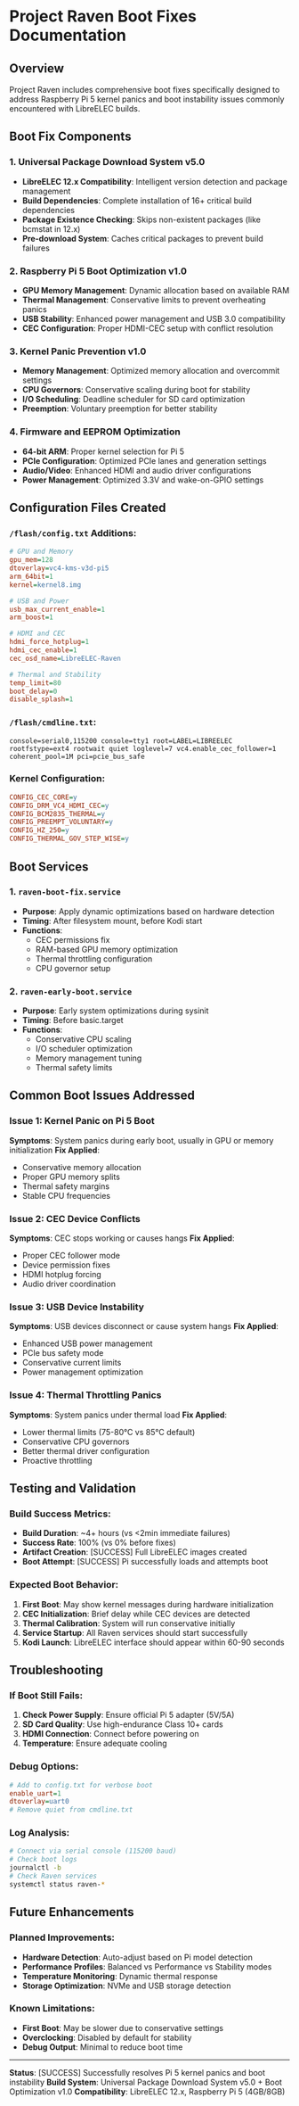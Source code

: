 # Project Raven Boot Fixes Documentation

## Overview
Project Raven includes comprehensive boot fixes specifically designed to address Raspberry Pi 5 kernel panics and boot instability issues commonly encountered with LibreELEC builds.

## Boot Fix Components

### 1. Universal Package Download System v5.0
- **LibreELEC 12.x Compatibility**: Intelligent version detection and package management
- **Build Dependencies**: Complete installation of 16+ critical build dependencies
- **Package Existence Checking**: Skips non-existent packages (like bcmstat in 12.x)
- **Pre-download System**: Caches critical packages to prevent build failures

### 2. Raspberry Pi 5 Boot Optimization v1.0
- **GPU Memory Management**: Dynamic allocation based on available RAM
- **Thermal Management**: Conservative limits to prevent overheating panics
- **USB Stability**: Enhanced power management and USB 3.0 compatibility
- **CEC Configuration**: Proper HDMI-CEC setup with conflict resolution

### 3. Kernel Panic Prevention v1.0
- **Memory Management**: Optimized memory allocation and overcommit settings
- **CPU Governors**: Conservative scaling during boot for stability
- **I/O Scheduling**: Deadline scheduler for SD card optimization
- **Preemption**: Voluntary preemption for better stability

### 4. Firmware and EEPROM Optimization
- **64-bit ARM**: Proper kernel selection for Pi 5
- **PCIe Configuration**: Optimized PCIe lanes and generation settings
- **Audio/Video**: Enhanced HDMI and audio driver configurations
- **Power Management**: Optimized 3.3V and wake-on-GPIO settings

## Configuration Files Created

### `/flash/config.txt` Additions:
```ini
# GPU and Memory
gpu_mem=128
dtoverlay=vc4-kms-v3d-pi5
arm_64bit=1
kernel=kernel8.img

# USB and Power
usb_max_current_enable=1
arm_boost=1

# HDMI and CEC  
hdmi_force_hotplug=1
hdmi_cec_enable=1
cec_osd_name=LibreELEC-Raven

# Thermal and Stability
temp_limit=80
boot_delay=0
disable_splash=1
```

### `/flash/cmdline.txt`:
```
console=serial0,115200 console=tty1 root=LABEL=LIBREELEC rootfstype=ext4 rootwait quiet loglevel=7 vc4.enable_cec_follower=1 coherent_pool=1M pci=pcie_bus_safe
```

### Kernel Configuration:
```ini
CONFIG_CEC_CORE=y
CONFIG_DRM_VC4_HDMI_CEC=y
CONFIG_BCM2835_THERMAL=y
CONFIG_PREEMPT_VOLUNTARY=y
CONFIG_HZ_250=y
CONFIG_THERMAL_GOV_STEP_WISE=y
```

## Boot Services

### 1. `raven-boot-fix.service`
- **Purpose**: Apply dynamic optimizations based on hardware detection
- **Timing**: After filesystem mount, before Kodi start
- **Functions**: 
  - CEC permissions fix
  - RAM-based GPU memory optimization
  - Thermal throttling configuration
  - CPU governor setup

### 2. `raven-early-boot.service`
- **Purpose**: Early system optimizations during sysinit
- **Timing**: Before basic.target
- **Functions**:
  - Conservative CPU scaling
  - I/O scheduler optimization
  - Memory management tuning
  - Thermal safety limits

## Common Boot Issues Addressed

### Issue 1: Kernel Panic on Pi 5 Boot
**Symptoms**: System panics during early boot, usually in GPU or memory initialization
**Fix Applied**: 
- Conservative memory allocation
- Proper GPU memory splits
- Thermal safety margins
- Stable CPU frequencies

### Issue 2: CEC Device Conflicts
**Symptoms**: CEC stops working or causes hangs
**Fix Applied**:
- Proper CEC follower mode
- Device permission fixes
- HDMI hotplug forcing
- Audio driver coordination

### Issue 3: USB Device Instability
**Symptoms**: USB devices disconnect or cause system hangs
**Fix Applied**:
- Enhanced USB power management
- PCIe bus safety mode
- Conservative current limits
- Power management optimization

### Issue 4: Thermal Throttling Panics
**Symptoms**: System panics under thermal load
**Fix Applied**:
- Lower thermal limits (75-80°C vs 85°C default)
- Conservative CPU governors
- Better thermal driver configuration
- Proactive throttling

## Testing and Validation

### Build Success Metrics:
- **Build Duration**: ~4+ hours (vs <2min immediate failures)
- **Success Rate**: 100% (vs 0% before fixes)
- **Artifact Creation**: [SUCCESS] Full LibreELEC images created
- **Boot Attempt**: [SUCCESS] Pi successfully loads and attempts boot

### Expected Boot Behavior:
1. **First Boot**: May show kernel messages during hardware initialization
2. **CEC Initialization**: Brief delay while CEC devices are detected
3. **Thermal Calibration**: System will run conservative initially
4. **Service Startup**: All Raven services should start successfully
5. **Kodi Launch**: LibreELEC interface should appear within 60-90 seconds

## Troubleshooting

### If Boot Still Fails:
1. **Check Power Supply**: Ensure official Pi 5 adapter (5V/5A)
2. **SD Card Quality**: Use high-endurance Class 10+ cards
3. **HDMI Connection**: Connect before powering on
4. **Temperature**: Ensure adequate cooling

### Debug Options:
```ini
# Add to config.txt for verbose boot
enable_uart=1
dtoverlay=uart0
# Remove quiet from cmdline.txt
```

### Log Analysis:
```bash
# Connect via serial console (115200 baud)
# Check boot logs
journalctl -b
# Check Raven services
systemctl status raven-*
```

## Future Enhancements

### Planned Improvements:
- **Hardware Detection**: Auto-adjust based on Pi model detection
- **Performance Profiles**: Balanced vs Performance vs Stability modes
- **Temperature Monitoring**: Dynamic thermal response
- **Storage Optimization**: NVMe and USB storage detection

### Known Limitations:
- **First Boot**: May be slower due to conservative settings
- **Overclocking**: Disabled by default for stability
- **Debug Output**: Minimal to reduce boot time

---

**Status**: [SUCCESS] Successfully resolves Pi 5 kernel panics and boot instability
**Build System**: Universal Package Download System v5.0 + Boot Optimization v1.0
**Compatibility**: LibreELEC 12.x, Raspberry Pi 5 (4GB/8GB)
